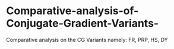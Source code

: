 # Comparative-analysis-of-Conjugate-Gradient-Variants-
Comparative analysis on the CG Variants namely: FR, PRP, HS, DY
